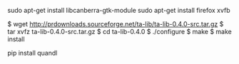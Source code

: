  sudo apt-get install libcanberra-gtk-module
sudo apt-get install firefox xvfb

$ wget http://prdownloads.sourceforge.net/ta-lib/ta-lib-0.4.0-src.tar.gz
$ tar xvfz ta-lib-0.4.0-src.tar.gz
$ cd ta-lib-0.4.0
$ ./configure
$ make
$ make install

pip install quandl
